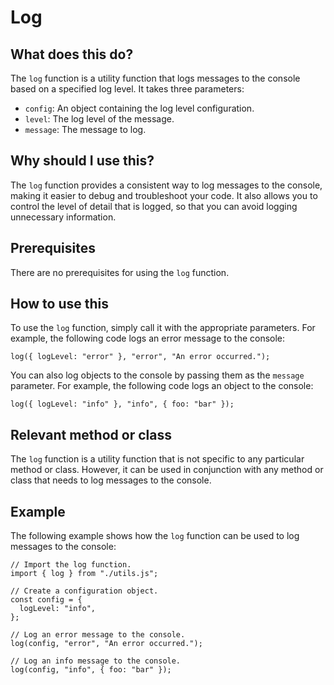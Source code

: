 
  
   # **Log**

## What does this do?

The `log` function is a utility function that logs messages to the console based on a specified log level. It takes three parameters:

- `config`: An object containing the log level configuration.
- `level`: The log level of the message.
- `message`: The message to log.

## Why should I use this?

The `log` function provides a consistent way to log messages to the console, making it easier to debug and troubleshoot your code. It also allows you to control the level of detail that is logged, so that you can avoid logging unnecessary information.

## Prerequisites

There are no prerequisites for using the `log` function.

## How to use this

To use the `log` function, simply call it with the appropriate parameters. For example, the following code logs an error message to the console:

```
log({ logLevel: "error" }, "error", "An error occurred.");
```

You can also log objects to the console by passing them as the `message` parameter. For example, the following code logs an object to the console:

```
log({ logLevel: "info" }, "info", { foo: "bar" });
```

## Relevant method or class

The `log` function is a utility function that is not specific to any particular method or class. However, it can be used in conjunction with any method or class that needs to log messages to the console.

## Example

The following example shows how the `log` function can be used to log messages to the console:

```
// Import the log function.
import { log } from "./utils.js";

// Create a configuration object.
const config = {
  logLevel: "info",
};

// Log an error message to the console.
log(config, "error", "An error occurred.");

// Log an info message to the console.
log(config, "info", { foo: "bar" });
```
  
  